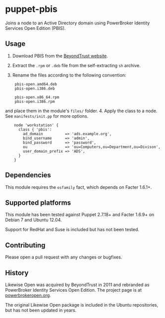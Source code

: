 # puppet-pbis

Joins a node to an Active Directory domain using PowerBroker Identity Services Open Edition (PBIS).

## Usage

1. Download PBIS from the [BeyondTrust website](www.beyondtrust.com/Technical-Support/Downloads/PowerBroker-Identity-Services-Open-Edition/?Pass=True).
2. Extract the `.rpm` or `.deb` file from the self-extracting `sh` archive.
3. Rename the files according to the following convention:

        pbis-open.amd64.deb
        pbis-open.i386.deb
    
        pbis-open.x86_64.rpm
        pbis-open.i386.rpm
    
  and place them in the module's `files/` folder.
4. Apply the class to a node. See `manifests/init.pp` for more options.

        node 'workstation' {
          class { 'pbis': 
            ad_domain          => 'ads.example.org',
            bind_username      => 'admin',
            bind_password      => 'password',
            ou                 => 'ou=Computers,ou=Department,ou=Divison',
            user_domain_prefix => 'ADS',
          }
        }

## Dependencies

This module requires the `osfamily` fact, which depends on Facter 1.6.1+.

## Supported platforms

This module has been tested against Puppet 2.7.18+ and Facter 1.6.9+ on Debian 7 and Ubuntu 12.04.

Support for RedHat and Suse is included but has not been tested.

## Contributing

Please open a pull request with any changes or bugfixes.

## History

Likewise Open was acquired by BeyondTrust in 2011 and rebranded as PowerBroker Identity Services Open Edition. The project page is at [powerbrokeropen.org](http://www.powerbrokeropen.org).

The original Likewise Open package is included in the Ubuntu repositories, but has not been updated in years.
